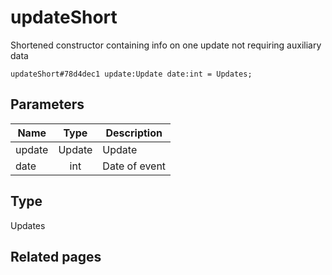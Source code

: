 # updateShort
Shortened constructor containing info on one update not requiring auxiliary data

```
updateShort#78d4dec1 update:Update date:int = Updates;
```

## Parameters
| Name | Type | Description |
| ---- | :----: | ----------- |
| update | Update | Update |
| date | int | Date of event |


## Type
Updates

## Related pages
